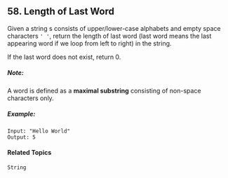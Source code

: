 ## 58. Length of Last Word

Given a string s consists of upper/lower-case alphabets and empty space characters `' '`, return the length of last word (last word means the last appearing word if we loop from left to right) in the string.

If the last word does not exist, return 0.

##### Note:

A word is defined as a **maximal substring** consisting of non-space characters only.

##### Example:

```
Input: "Hello World"
Output: 5
```

#### Related Topics

`String`
